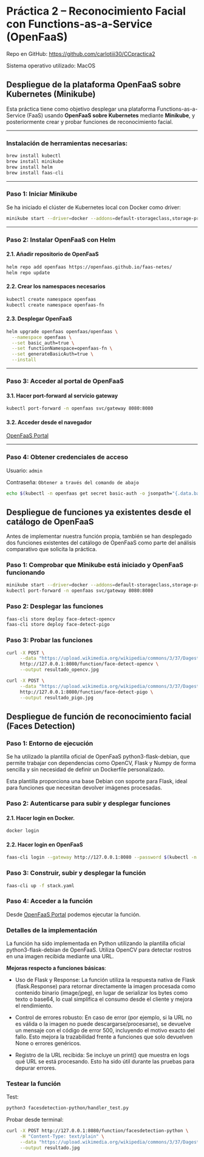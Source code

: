 # Práctica 2 – Reconocimiento Facial con Functions-as-a-Service (OpenFaaS)

Repo en GitHub: https://github.com/carlotiii30/CCpractica2

Sistema operativo utilizado: MacOS

## Despliegue de la plataforma OpenFaaS sobre Kubernetes (Minikube)

Esta práctica tiene como objetivo desplegar una plataforma Functions-as-a-Service (FaaS) usando **OpenFaaS sobre Kubernetes** mediante **Minikube**, y posteriormente crear y probar funciones de reconocimiento facial.

---

### Instalación de herramientas necesarias:

```bash
brew install kubectl
brew install minikube
brew install helm
brew install faas-cli
```

---

### Paso 1: Iniciar Minikube

Se ha iniciado el clúster de Kubernetes local con Docker como driver:

```bash
minikube start --driver=docker --addons=default-storageclass,storage-provisioner --extra-config=apiserver.enable-admission-plugins=""
```

---

### Paso 2: Instalar OpenFaaS con Helm

#### 2.1. Añadir repositorio de OpenFaaS

```bash
helm repo add openfaas https://openfaas.github.io/faas-netes/
helm repo update
```

#### 2.2. Crear los namespaces necesarios

```bash
kubectl create namespace openfaas
kubectl create namespace openfaas-fn
```


#### 2.3. Desplegar OpenFaaS

```bash
helm upgrade openfaas openfaas/openfaas \
  --namespace openfaas \
  --set basic_auth=true \
  --set functionNamespace=openfaas-fn \
  --set generateBasicAuth=true \
  --install
```

---

### Paso 3: Acceder al portal de OpenFaaS

#### 3.1. Hacer port-forward al servicio gateway

```bash
kubectl port-forward -n openfaas svc/gateway 8080:8080
```

#### 3.2. Acceder desde el navegador

[OpenFaaS Portal](http://127.0.0.1:8080)

---

### Paso 4: Obtener credenciales de acceso

Usuario: ```admin```

Contraseña: ```Obtener a través del comando de abajo```
```bash
echo $(kubectl -n openfaas get secret basic-auth -o jsonpath="{.data.basic-auth-password}" | base64 --decode)
```

## Despliegue de funciones ya existentes desde el catálogo de OpenFaaS
Antes de implementar nuestra función propia, también se han desplegado dos funciones existentes del catálogo de OpenFaaS como parte del análisis comparativo que solicita la práctica.

### Paso 1: Comprobar que Minikube está iniciado y OpenFaaS funcionando
```bash
minikube start --driver=docker --addons=default-storageclass,storage-provisioner --extra-config=apiserver.enable-admission-plugins=""
kubectl port-forward -n openfaas svc/gateway 8080:8080
```

### Paso 2: Desplegar las funciones
```bash
faas-cli store deploy face-detect-opencv
faas-cli store deploy face-detect-pigo
```

### Paso 3: Probar las funciones
```bash
curl -X POST \
     --data "https://upload.wikimedia.org/wikipedia/commons/3/37/Dagestani_man_and_woman.jpg" \
     http://127.0.0.1:8080/function/face-detect-opencv \
     --output resultado_opencv.jpg
```
```bash
curl -X POST \
     --data "https://upload.wikimedia.org/wikipedia/commons/3/37/Dagestani_man_and_woman.jpg" \
     http://127.0.0.1:8080/function/face-detect-pigo \
     --output resultado_pigo.jpg
```

## Despliegue de función de reconocimiento facial (Faces Detection)

### Paso 1: Entorno de ejecución

Se ha utilizado la plantilla oficial de OpenFaaS python3-flask-debian, que permite trabajar con dependencias como OpenCV, Flask y Numpy de forma sencilla y sin necesidad de definir un Dockerfile personalizado.

Esta plantilla proporciona una base Debian con soporte para Flask, ideal para funciones que necesitan devolver imágenes procesadas.

### Paso 2: Autenticarse para subir y desplegar funciones

#### 2.1. Hacer login en Docker.

```bash
docker login
```

#### 2.2. Hacer login en OpenFaaS

```bash
faas-cli login --gateway http://127.0.0.1:8080 --password $(kubectl -n openfaas get secret basic-auth -o jsonpath="{.data.basic-auth-password}" | base64 --decode)
```

### Paso 3: Construir, subir y desplegar la función

```bash
faas-cli up -f stack.yaml
```

### Paso 4: Acceder a la función

Desde [OpenFaaS Portal](http://127.0.0.1:8080) podemos ejecutar la función.


### Detalles de la implementación

La función ha sido implementada en Python utilizando la plantilla oficial python3-flask-debian de OpenFaaS. Utiliza OpenCV para detectar rostros en una imagen recibida mediante una URL.

**Mejoras respecto a funciones básicas**:

- Uso de Flask y Response: La función utiliza la respuesta nativa de Flask (flask.Response) para retornar directamente la imagen procesada como contenido binario (image/jpeg), en lugar de serializar los bytes como texto o base64, lo cual simplifica el consumo desde el cliente y mejora el rendimiento.

- Control de errores robusto: En caso de error (por ejemplo, si la URL no es válida o la imagen no puede descargarse/procesarse), se devuelve un mensaje con el código de error 500, incluyendo el motivo exacto del fallo. Esto mejora la trazabilidad frente a funciones que solo devuelven None o errores genéricos.

- Registro de la URL recibida: Se incluye un print() que muestra en logs qué URL se está procesando. Esto ha sido útil durante las pruebas para depurar errores.


### Testear la función

Test:

```bash
python3 facesdetection-python/handler_test.py
```

Probar desde terminal:
```bash
curl -X POST http://127.0.0.1:8080/function/facesdetection-python \
     -H "Content-Type: text/plain" \
     --data "https://upload.wikimedia.org/wikipedia/commons/3/37/Dagestani_man_and_woman.jpg" \
     --output resultado.jpg
```